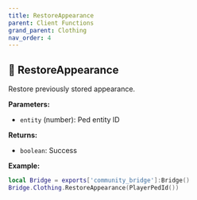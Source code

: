```yaml
---
title: RestoreAppearance
parent: Client Functions
grand_parent: Clothing
nav_order: 4
---
```


## 🔹 RestoreAppearance

Restore previously stored appearance.

**Parameters:**
- `entity` (number): Ped entity ID

**Returns:**
- `boolean`: Success

**Example:**
```lua
local Bridge = exports['community_bridge']:Bridge()
Bridge.Clothing.RestoreAppearance(PlayerPedId())
```
